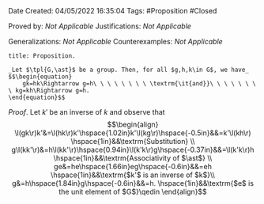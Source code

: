 <br />
<br />

Date Created: 04/05/2022 16:35:04
Tags: #Proposition #Closed

Proved by: _Not Applicable_
Justifications: _Not Applicable_

Generalizations: _Not Applicable_
Counterexamples: _Not Applicable_

``` ad-Proposition
title: Proposition.

_Let $\tpl{G,\ast}$ be a group. Then, for all $g,h,k\in G$, we have_
$$\begin{equation}
    gk=hk\Rightarrow g=h\ \ \ \ \ \ \ \ \textrm{\it{and}}\ \ \ \ \ \ \ \ kg=kh\Rightarrow g=h.
\end{equation}$$

```

_Proof_. Let $k'$ be an inverse of $k$ and observe that
$$\begin{align}
    \l(gk\r)k'&=\l(hk\r)k'\hspace{1.02in}k'\l(kg\r)\hspace{-0.5in}&&=k'\l(kh\r) \hspace{1in}&&\textrm{Substitution} \\
    g\l(kk'\r)&=h\l(kk'\r)\hspace{0.94in}\l(k'k\r)g\hspace{-0.37in}&&=\l(k'k\r)h \hspace{1in}&&\textrm{Associativity of $\ast$} \\
    ge&=he\hspace{1.66in}eg\hspace{-0.6in}&&=eh \hspace{1in}&&\textrm{$k'$ is an inverse of $k$}\\
    g&=h\hspace{1.84in}g\hspace{-0.6in}&&=h. \hspace{1in}&&\textrm{$e$ is the unit element of $G$}\qedin
\end{align}$$
